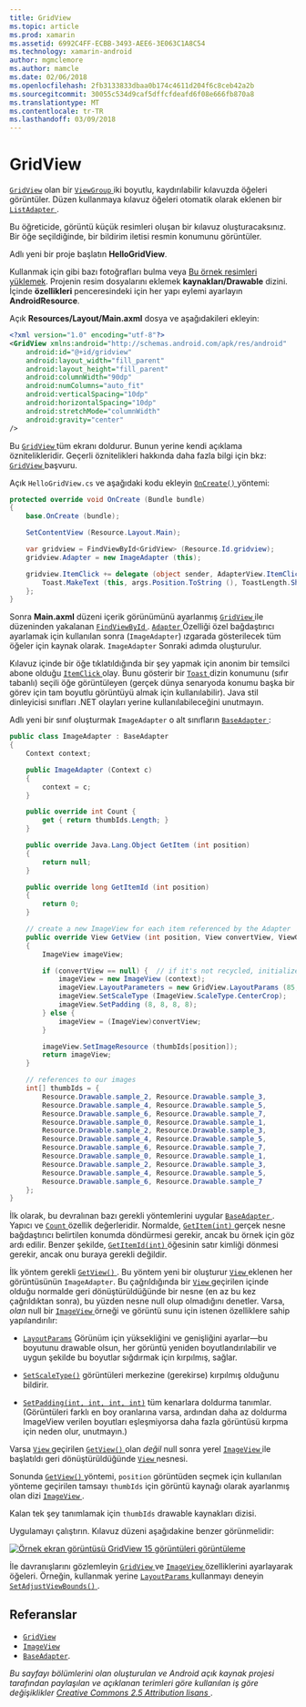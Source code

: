 ```yaml
---
title: GridView
ms.topic: article
ms.prod: xamarin
ms.assetid: 6992C4FF-ECBB-3493-AEE6-3E063C1A8C54
ms.technology: xamarin-android
author: mgmclemore
ms.author: mamcle
ms.date: 02/06/2018
ms.openlocfilehash: 2fb3133833dbaa0b174c4611d204f6c8ceb42a2b
ms.sourcegitcommit: 30055c534d9caf5dffcfdeafd6f08e666fb870a8
ms.translationtype: MT
ms.contentlocale: tr-TR
ms.lasthandoff: 03/09/2018
---
```

# <a name="gridview"></a>GridView

[`GridView`](https://developer.xamarin.com/api/type/Android.Widget.GridView/) olan bir [ `ViewGroup` ](https://developer.xamarin.com/api/type/Android.Views.ViewGroup/) iki boyutlu, kaydırılabilir kılavuzda öğeleri görüntüler. Düzen kullanmaya kılavuz öğeleri otomatik olarak eklenen bir [ `ListAdapter` ](https://developer.xamarin.com/api/property/Android.App.ListActivity.ListAdapter/).

Bu öğreticide, görüntü küçük resimleri oluşan bir kılavuz oluşturacaksınız. Bir öğe seçildiğinde, bir bildirim iletisi resmin konumunu görüntüler.

Adlı yeni bir proje başlatın **HelloGridView**.

Kullanmak için gibi bazı fotoğrafları bulma veya [Bu örnek resimleri yüklemek](http://developer.android.com/shareables/sample_images.zip). Projenin resim dosyalarını eklemek **kaynakları/Drawable** dizini. İçinde **özellikleri** penceresindeki için her yapı eylemi ayarlayın **AndroidResource**.

Açık **Resources/Layout/Main.axml** dosya ve aşağıdakileri ekleyin:

```xml
<?xml version="1.0" encoding="utf-8"?>
<GridView xmlns:android="http://schemas.android.com/apk/res/android"
    android:id="@+id/gridview"
    android:layout_width="fill_parent"
    android:layout_height="fill_parent"
    android:columnWidth="90dp"
    android:numColumns="auto_fit"
    android:verticalSpacing="10dp"
    android:horizontalSpacing="10dp"
    android:stretchMode="columnWidth"
    android:gravity="center"
/>
```

Bu [ `GridView` ](https://developer.xamarin.com/api/type/Android.Widget.GridView/) tüm ekranı doldurur. Bunun yerine kendi açıklama öznitelikleridir. Geçerli öznitelikleri hakkında daha fazla bilgi için bkz: [ `GridView` ](https://developer.xamarin.com/api/type/Android.Widget.GridView/) başvuru.

Açık `HelloGridView.cs` ve aşağıdaki kodu ekleyin [ `OnCreate()` ](https://developer.xamarin.com/api/member/Android.App.Activity.OnCreate/p/Android.OS.Bundle/) yöntemi:

```csharp
protected override void OnCreate (Bundle bundle)
{
    base.OnCreate (bundle);

    SetContentView (Resource.Layout.Main);

    var gridview = FindViewById<GridView> (Resource.Id.gridview);
    gridview.Adapter = new ImageAdapter (this);

    gridview.ItemClick += delegate (object sender, AdapterView.ItemClickEventArgs args) {
        Toast.MakeText (this, args.Position.ToString (), ToastLength.Short).Show ();
    };
}
```

Sonra **Main.axml** düzeni içerik görünümünü ayarlanmış [ `GridView` ](https://developer.xamarin.com/api/type/Android.Widget.GridView/) ile düzeninden yakalanan [ `FindViewById` ](https://developer.xamarin.com/api/member/Android.App.Activity.FindViewById/). [ `Adapter` ](https://developer.xamarin.com/api/property/Android.Widget.AdapterView.RawAdapter/) Özelliği özel bağdaştırıcı ayarlamak için kullanılan sonra (`ImageAdapter`) ızgarada gösterilecek tüm öğeler için kaynak olarak. `ImageAdapter` Sonraki adımda oluşturulur.

Kılavuz içinde bir öğe tıklatıldığında bir şey yapmak için anonim bir temsilci abone olduğu [ `ItemClick` ](https://developer.xamarin.com/api/event/Android.Widget.AdapterView.ItemClick/) olay.
Bunu gösterir bir [ `Toast` ](https://developer.xamarin.com/api/type/Android.Widget.Toast/) dizin konumunu (sıfır tabanlı) seçili öğe görüntüleyen (gerçek dünya senaryoda konumu başka bir görev için tam boyutlu görüntüyü almak için kullanılabilir). Java stil dinleyicisi sınıfları .NET olayları yerine kullanılabileceğini unutmayın.

Adlı yeni bir sınıf oluşturmak `ImageAdapter` o alt sınıfların [ `BaseAdapter` ](https://developer.xamarin.com/api/type/Android.Widget.BaseAdapter/):

```csharp
public class ImageAdapter : BaseAdapter
{
    Context context;

    public ImageAdapter (Context c)
    {
        context = c;
    }

    public override int Count {
        get { return thumbIds.Length; }
    }

    public override Java.Lang.Object GetItem (int position)
    {
        return null;
    }

    public override long GetItemId (int position)
    {
        return 0;
    }

    // create a new ImageView for each item referenced by the Adapter
    public override View GetView (int position, View convertView, ViewGroup parent)
    {
        ImageView imageView;

        if (convertView == null) {  // if it's not recycled, initialize some attributes
            imageView = new ImageView (context);
            imageView.LayoutParameters = new GridView.LayoutParams (85, 85);
            imageView.SetScaleType (ImageView.ScaleType.CenterCrop);
            imageView.SetPadding (8, 8, 8, 8);
        } else {
            imageView = (ImageView)convertView;
        }

        imageView.SetImageResource (thumbIds[position]);
        return imageView;
    }

    // references to our images
    int[] thumbIds = {
        Resource.Drawable.sample_2, Resource.Drawable.sample_3,
        Resource.Drawable.sample_4, Resource.Drawable.sample_5,
        Resource.Drawable.sample_6, Resource.Drawable.sample_7,
        Resource.Drawable.sample_0, Resource.Drawable.sample_1,
        Resource.Drawable.sample_2, Resource.Drawable.sample_3,
        Resource.Drawable.sample_4, Resource.Drawable.sample_5,
        Resource.Drawable.sample_6, Resource.Drawable.sample_7,
        Resource.Drawable.sample_0, Resource.Drawable.sample_1,
        Resource.Drawable.sample_2, Resource.Drawable.sample_3,
        Resource.Drawable.sample_4, Resource.Drawable.sample_5,
        Resource.Drawable.sample_6, Resource.Drawable.sample_7
    };
}
```

İlk olarak, bu devralınan bazı gerekli yöntemlerini uygular [ `BaseAdapter` ](https://developer.xamarin.com/api/type/Android.Widget.BaseAdapter/). Yapıcı ve [ `Count` ](https://developer.xamarin.com/api/property/Android.Widget.BaseAdapter.Count/) özellik değerleridir. Normalde, [ `GetItem(int)` ](https://developer.xamarin.com/api/member/Android.Widget.BaseAdapter.GetItem/) gerçek nesne bağdaştırıcı belirtilen konumda döndürmesi gerekir, ancak bu örnek için göz ardı edilir. Benzer şekilde, [ `GetItemId(int)` ](https://developer.xamarin.com/api/member/Android.Widget.BaseAdapter.GetItemId/) öğesinin satır kimliği dönmesi gerekir, ancak onu buraya gerekli değildir.

İlk yöntem gerekli [ `GetView()` ](https://developer.xamarin.com/api/member/Android.Widget.BaseAdapter.GetView/).
Bu yöntem yeni bir oluşturur [ `View` ](https://developer.xamarin.com/api/type/Android.Views.View/) eklenen her görüntüsünün `ImageAdapter`. Bu çağrıldığında bir [ `View` ](https://developer.xamarin.com/api/type/Android.Views.View/) geçirilen içinde olduğu normalde geri dönüştürüldüğünde bir nesne (en az bu kez çağrıldıktan sonra), bu yüzden nesne null olup olmadığını denetler. Varsa, *olan* null bir [ `ImageView` ](https://developer.xamarin.com/api/type/Android.Widget.ImageView/) örneği ve görüntü sunu için istenen özelliklere sahip yapılandırılır:

- [`LayoutParams`](https://developer.xamarin.com/api/property/Android.Views.View.LayoutParameters/) Görünüm için yüksekliğini ve genişliğini ayarlar&mdash;bu boyutunu drawable olsun, her görüntü yeniden boyutlandırılabilir ve uygun şekilde bu boyutlar sığdırmak için kırpılmış, sağlar.

- [`SetScaleType()`](https://developer.xamarin.com/api/member/Android.Widget.ImageView.SetScaleType/) görüntüleri merkezine (gerekirse) kırpılmış olduğunu bildirir.

- [`SetPadding(int, int, int, int)`](https://developer.xamarin.com/api/member/Android.Views.View.SetPadding/) tüm kenarlara doldurma tanımlar. (Görüntüleri farklı en boy oranlarına varsa, ardından daha az doldurma ImageView verilen boyutları eşleşmiyorsa daha fazla görüntüsü kırpma için neden olur, unutmayın.)

Varsa [ `View` ](https://developer.xamarin.com/api/type/Android.Views.View/) geçirilen [ `GetView()` ](https://developer.xamarin.com/api/member/Android.Widget.BaseAdapter.GetView/) olan *değil* null sonra yerel [ `ImageView` ](https://developer.xamarin.com/api/type/Android.Widget.ImageView/) ile başlatıldı geri dönüştürüldüğünde [ `View` ](https://developer.xamarin.com/api/type/Android.Views.View/) nesnesi.

Sonunda [ `GetView()` ](https://developer.xamarin.com/api/member/Android.Widget.BaseAdapter.GetView/) yöntemi, `position` görüntüden seçmek için kullanılan yönteme geçirilen tamsayı `thumbIds` için görüntü kaynağı olarak ayarlanmış olan dizi [ `ImageView` ](https://developer.xamarin.com/api/type/Android.Widget.ImageView/).

Kalan tek şey tanımlamak için `thumbIds` drawable kaynakları dizisi.

Uygulamayı çalıştırın. Kılavuz düzeni aşağıdakine benzer görünmelidir:

[![Örnek ekran görüntüsü GridView 15 görüntüleri görüntüleme](grid-view-images/helloviews4.png)](grid-view-images/helloviews4.png#lightbox)

İle davranışlarını gözlemleyin [ `GridView` ](https://developer.xamarin.com/api/type/Android.Widget.GridView/) ve [ `ImageView` ](https://developer.xamarin.com/api/type/Android.Widget.ImageView/) özelliklerini ayarlayarak öğeleri. Örneğin, kullanmak yerine [ `LayoutParams` ](https://developer.xamarin.com/api/property/Android.Views.View.LayoutParameters/) kullanmayı deneyin [ `SetAdjustViewBounds()` ](https://developer.xamarin.com/api/member/Android.Widget.ImageView.SetAdjustViewBounds/).


## <a name="references"></a>Referanslar

-   [`GridView`](https://developer.xamarin.com/api/type/Android.Widget.GridView/) 
-   [`ImageView`](https://developer.xamarin.com/api/type/Android.Widget.ImageView/)
-   [`BaseAdapter`](https://developer.xamarin.com/api/type/Android.Widget.BaseAdapter/).

*Bu sayfayı bölümlerini olan oluşturulan ve Android açık kaynak projesi tarafından paylaşılan ve açıklanan terimleri göre kullanılan iş göre değişiklikler*
[*Creative Commons 2.5 Attribution lisans* ](http://creativecommons.org/licenses/by/2.5/).
